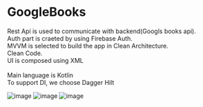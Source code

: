 # GoogleBooks

Rest Api is used to communicate with backend(Googls books api).<br/>
Auth part is craeted by using Firebase Auth.</br>
MVVM is selected to build the app in  Clean Architecture.<br/>
Clean Code.<br/>
UI is composed using XML<br/><br/>
Main language is Kotlin<br/>
To support DI, we choose Dagger Hilt<br/>

![image](https://user-images.githubusercontent.com/86120872/211967205-909ee50e-dc36-476e-a587-42b5f3fab405.png)
![image](https://user-images.githubusercontent.com/86120872/211967252-9a3b93de-34e5-40b3-9d4d-a1c074f29883.png)
![image](https://user-images.githubusercontent.com/86120872/211967268-4c48b141-6686-4cd7-94a6-12cce3c20388.png)



